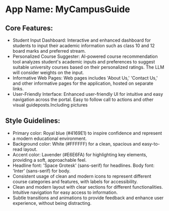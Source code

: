 # **App Name**: MyCampusGuide

## Core Features:

- Student Input Dashboard: Interactive and enhanced dashboard for students to input their academic information such as class 10 and 12 board marks and preferred stream.
- Personalized Course Suggester: AI-powered course recommendation tool analyzes student's academic inputs and preferences to suggest suitable university courses based on their personalized ratings. The LLM will consider weights on the input.
- Informative Web Pages: Web pages includes 'About Us,' 'Contact Us,' and other informative pages for the application, hosted on separate links.
- User-Friendly Interface: Enhanced user-friendly UI for intuitive and easy navigation across the portal. Easy to follow call to actions and other visual guideposts.Including pictures

## Style Guidelines:

- Primary color: Royal blue (#4169E1) to inspire confidence and represent a modern educational environment.
- Background color: White (#FFFFFF) for a clean, spacious and easy-to-read layout.
- Accent color: Lavender (#E6E6FA) for highlighting key elements, providing a soft, approachable feel.
- Headline font: 'Space Grotesk' (sans-serif) for headlines. Body font: 'Inter' (sans-serif) for body.
- Consistent usage of clean and modern icons to represent different course categories and features, with labels for accessibility.
- Clean and modern layout with clear sections for different functionalities. Intuitive navigation for easy access to information.
- Subtle transitions and animations to provide feedback and enhance user experience, without being distracting.